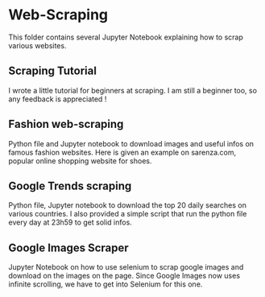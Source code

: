 # Web-Scraping

This folder contains several Jupyter Notebook explaining how to scrap various websites.

## Scraping Tutorial

I wrote a little tutorial for beginners at scraping. I am still a beginner too, so any feedback is appreciated !

## Fashion web-scraping

Python file and Jupyter notebook to download images and useful infos on famous fashion websites. Here is given an example on sarenza.com, popular online shopping website for shoes.

## Google Trends scraping

Python file, Jupyter notebook to download the top 20 daily searches on various countries. I also provided a simple script that run the python file every day at 23h59 to get solid infos.

## Google Images Scraper

Jupyter Notebook on how to use selenium to scrap google images and download on the images on the page. Since Google Images now uses infinite scrolling, we have to get into Selenium for this one.
